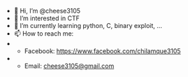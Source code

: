 - 👋 Hi, I’m @cheese3105
- 👀 I’m interested in CTF
- 🌱 I’m currently learning python, C, binary exploit, ...
- 📫 How to reach me:
- - Facebook: https://www.facebook.com/chilamque3105
- - Email: cheese3105@gmail.com

<!---
cheese3105/cheese3105 is a ✨ special ✨ repository because its `README.md` (this file) appears on your GitHub profile.
You can click the Preview link to take a look at your changes.
--->
